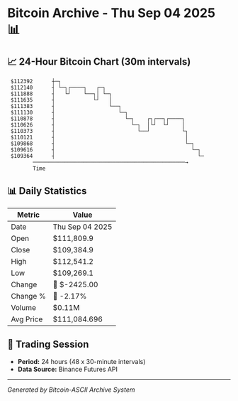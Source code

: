 # Bitcoin Archive - Thu Sep 04 2025 📊

## 📈 24-Hour Bitcoin Chart (30m intervals)

```
 $112392      ┼─┐                                              
 $112140      ┤ └─┐┌────┐   ┌─┐                                
 $111888      ┤   └┘    └──┐│ └─┐                              
 $111635      ┤            └┘   │                              
 $111383      ┤                 └──┐                           
 $111130      ┤                    └─┐                         
 $110878      ┤                      └─┐    ┌┐┌──┐┌────┐       
 $110626      ┤                        └─┐  │└┘  └┘    │       
 $110373      ┤                          └──┘          └┐      
 $110121      ┤                                         │      
 $109868      ┤                                         └─┐    
 $109616      ┤                                           └─┐  
 $109364      ┤                                             └─ 
        ────────────────────────────────────────────────→
        Time
```

## 📊 Daily Statistics

| Metric | Value |
|--------|-------|
| Date | Thu Sep 04 2025 |
| Open | $111,809.9 |
| Close | $109,384.9 |
| High | $112,541.2 |
| Low | $109,269.1 |
| Change | 🔴 $-2425.00 |
| Change % | 🔴 -2.17% |
| Volume | $0.11M |
| Avg Price | $111,084.696 |

## 📅 Trading Session

- **Period:** 24 hours (48 x 30-minute intervals)
- **Data Source:** Binance Futures API

---
*Generated by Bitcoin-ASCII Archive System*
